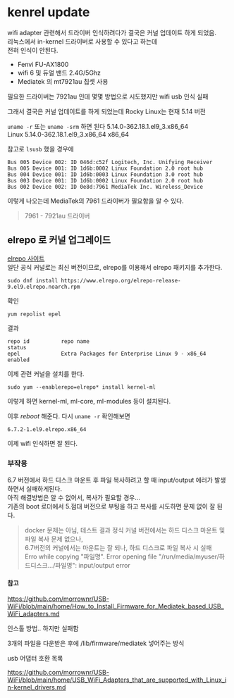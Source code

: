 # kenrel update
wifi adapter 관련해서 드라이버 인식하려다가 결국은 커널 업데이트 하게 되었음.  
리눅스에서 in-kernel 드라이버로 사용할 수 있다고 하는데  
전혀 인식이 안된다.   

- Fenvi FU-AX1800  
- wifi 6 및 듀얼 밴드 2.4G/5Ghz 
- Mediatek 의 mt7921au 칩셋 사용

필요한 드라이버는 7921au 인데 몇몇 방법으로 시도했지만 wifi usb 인식 실패   

그래서 결국은 커널 업데이트를 하게 되었는데 Rocky Linux는 현재 5.14 버전

`uname -r` 또는 `uname -srm` 하면 된다
5.14.0-362.18.1.el9_3.x86_64   
Linux 5.14.0-362.18.1.el9_3.x86_64 x86_64

참고로 `lsusb` 했을 경우에
```
Bus 005 Device 002: ID 046d:c52f Logitech, Inc. Unifying Receiver
Bus 005 Device 001: ID 1d6b:0002 Linux Foundation 2.0 root hub
Bus 004 Device 001: ID 1d6b:0003 Linux Foundation 3.0 root hub
Bus 003 Device 001: ID 1d6b:0002 Linux Foundation 2.0 root hub
Bus 002 Device 002: ID 0e8d:7961 MediaTek Inc. Wireless_Device
```

이렇게 나오는데 MediaTek의 7961 드라이버가 필요함을 알 수 있다.   
> 7961 - 7921au 드라이버 


## elrepo 로 커널 업그레이드
[elrepo 사이트](http://elrepo.org/tiki/kernel-ml)  
일단 공식 커널로는 최신 버전이므로, elrepo를 이용해서 elrepo 패키지를 추가한다.

```
sudo dnf install https://www.elrepo.org/elrepo-release-9.el9.elrepo.noarch.rpm
```

확인
```
yum repolist epel
```

결과
```
repo id          repo name                                               status
epel             Extra Packages for Enterprise Linux 9 - x86_64          enabled
```

이제 관련 커널을 설치를 한다.
```
sudo yum --enablerepo=elrepo* install kernel-ml
```
이렇게 하면 kernel-ml, ml-core, ml-modules 등이 설치된다.

이후 *reboot* 해준다. 다시 `uname -r` 확인해보면
```
6.7.2-1.el9.elrepo.x86_64
```

이제 wifi 인식하면 잘 된다.

### 부작용
6.7 버전에서 하드 디스크 마운트 후 파일 복사하려고 할 때 input/output 에러가 발생하면서 실패하게된다.  
아직 해결방법은 알 수 없어서,  복사가 필요할 경우...  
기존의 boot 로더에서 5.점대 버전으로 부팅을 하고 복사를 시도하면 문제 없이 잘 된다.

> docker 문제는 아님, 테스트 결과 정식 커널 버전에서는 하드 디스크 마운트 및 파일 복사 문제 없으나,   
6.7버전의 커널에서는 마운트는 잘 되나, 하드 디스크로 파일 복사 시 실패   
Erro while copying "파일명".
Error opening file "/run/media/myuser/하드디스크.../파일명": input/output error


#### 참고 
https://github.com/morrownr/USB-WiFi/blob/main/home/How_to_Install_Firmware_for_Mediatek_based_USB_WiFi_adapters.md

인스톨 방법.. 하지만 실패함

3개의 파일을 다운받은 후에  /lib/firmware/mediatek 넣어주는 방식

usb 어댑터 호환 목록

https://github.com/morrownr/USB-WiFi/blob/main/home/USB_WiFi_Adapters_that_are_supported_with_Linux_in-kernel_drivers.md
